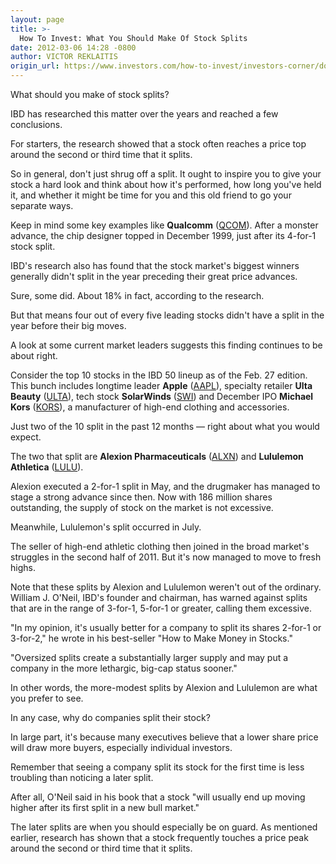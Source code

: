 ```yaml
---
layout: page
title: >-
  How To Invest: What You Should Make Of Stock Splits
date: 2012-03-06 14:28 -0800
author: VICTOR REKLAITIS
origin_url: https://www.investors.com/how-to-invest/investors-corner/do-not-shrug-off-a-split/
---
```


What should you make of stock splits?

IBD has researched this matter over the years and reached a few conclusions.

For starters, the research showed that a stock often reaches a price top around the second or third time that it splits.

So in general, don't just shrug off a split. It ought to inspire you to give your stock a hard look and think about how it's performed, how long you've held it, and whether it might be time for you and this old friend to go your separate ways.

Keep in mind some key examples like **Qualcomm** ([QCOM](https://research.investors.com/quote.aspx?symbol=QCOM)). After a monster advance, the chip designer topped in December 1999, just after its 4-for-1 stock split.

IBD's research also has found that the stock market's biggest winners generally didn't split in the year preceding their great price advances.

Sure, some did. About 18% in fact, according to the research.

But that means four out of every five leading stocks didn't have a split in the year before their big moves.

A look at some current market leaders suggests this finding continues to be about right.

Consider the top 10 stocks in the IBD 50 lineup as of the Feb. 27 edition. This bunch includes longtime leader **Apple** ([AAPL](https://research.investors.com/quote.aspx?symbol=AAPL)), specialty retailer **Ulta Beauty** ([ULTA](https://research.investors.com/quote.aspx?symbol=ULTA)), tech stock **SolarWinds** ([SWI](https://research.investors.com/quote.aspx?symbol=SWI)) and December IPO **Michael Kors** ([KORS](https://research.investors.com/quote.aspx?symbol=KORS)), a manufacturer of high-end clothing and accessories.

Just two of the 10 split in the past 12 months — right about what you would expect.

The two that split are **Alexion Pharmaceuticals** ([ALXN](https://research.investors.com/quote.aspx?symbol=ALXN)) and **Lululemon Athletica** ([LULU](https://research.investors.com/quote.aspx?symbol=LULU)).

Alexion executed a 2-for-1 split in May, and the drugmaker has managed to stage a strong advance since then. Now with 186 million shares outstanding, the supply of stock on the market is not excessive.

Meanwhile, Lululemon's split occurred in July.

The seller of high-end athletic clothing then joined in the broad market's struggles in the second half of 2011. But it's now managed to move to fresh highs.

Note that these splits by Alexion and Lululemon weren't out of the ordinary. William J. O'Neil, IBD's founder and chairman, has warned against splits that are in the range of 3-for-1, 5-for-1 or greater, calling them excessive.

"In my opinion, it's usually better for a company to split its shares 2-for-1 or 3-for-2," he wrote in his best-seller "How to Make Money in Stocks."

"Oversized splits create a substantially larger supply and may put a company in the more lethargic, big-cap status sooner."

In other words, the more-modest splits by Alexion and Lululemon are what you prefer to see.

In any case, why do companies split their stock?

In large part, it's because many executives believe that a lower share price will draw more buyers, especially individual investors.

Remember that seeing a company split its stock for the first time is less troubling than noticing a later split.

After all, O'Neil said in his book that a stock "will usually end up moving higher after its first split in a new bull market."

The later splits are when you should especially be on guard. As mentioned earlier, research has shown that a stock frequently touches a price peak around the second or third time that it splits.
